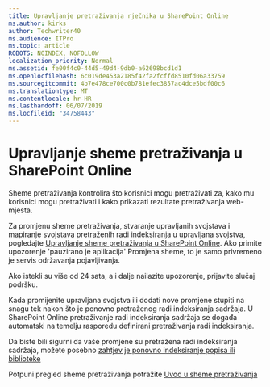 ```yaml
---
title: Upravljanje pretraživanja rječnika u SharePoint Online
ms.author: kirks
author: Techwriter40
ms.audience: ITPro
ms.topic: article
ROBOTS: NOINDEX, NOFOLLOW
localization_priority: Normal
ms.assetid: fe00f4c0-44d5-49d4-9db0-a62698bcd1d1
ms.openlocfilehash: 6c019de453a2185f42fa2fcffd8510fd06a33759
ms.sourcegitcommit: 4b7e478ce700c0b781efec3857ac4dce5bdf00c6
ms.translationtype: MT
ms.contentlocale: hr-HR
ms.lasthandoff: 06/07/2019
ms.locfileid: "34758443"
---
```

# <a name="manage-search-schema-in-sharepoint-online"></a>Upravljanje sheme pretraživanja u SharePoint Online

Sheme pretraživanja kontrolira što korisnici mogu pretraživati za, kako mu korisnici mogu pretraživati i kako prikazati rezultate pretraživanja web-mjesta. 

Za promjenu sheme pretraživanja, stvaranje upravljanih svojstava i mapiranje svojstava pretraženih radi indeksiranja u upravljana svojstva, pogledajte [Upravljanje sheme pretraživanja u SharePoint Online](https://docs.microsoft.com/sharepoint/manage-search-schema). Ako primite upozorenje 'pauzirano je aplikacija' Promjena sheme, to je samo privremeno je servis održavanja pojavljivanja. 

Ako istekli su više od 24 sata, a i dalje nailazite upozorenje, prijavite slučaj podršku.

Kada promijenite upravljana svojstva ili dodati nove promjene stupiti na snagu tek nakon što je ponovno pretraženog radi indeksiranja sadržaja. U SharePoint Online pretraživanje radi indeksiranja sadržaja se događa automatski na temelju rasporedu definirani pretraživanja radi indeksiranja.

Da biste bili sigurni da vaše promjene su pretražena radi indeksiranja sadržaja, možete posebno [zahtjev je ponovno indeksiranje popisa ili biblioteke](https://docs.microsoft.com/sharepoint/manage-search-schema#request-re-indexing-of-a-document-library-or-list) 

Potpuni pregled sheme pretraživanja potražite [Uvod u sheme pretraživanja](https://blogs.technet.microsoft.com/tothesharepoint/2012/11/25/introducing-search-schema-for-sharepoint-2013/) 

